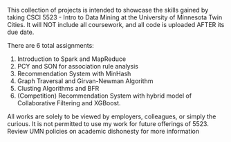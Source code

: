 This collection of projects is intended to showcase the skills gained by taking CSCI 5523 - Intro to Data Mining at the University of Minnesota Twin Cities. It will NOT include all coursework, and all code is uploaded AFTER its due date.

There are 6 total assignments:
  1. Introduction to Spark and MapReduce
  2. PCY and SON for association rule analysis
  3. Recommendation System with MinHash
  4. Graph Traversal and Girvan-Newman Algorithm
  5. Clusting Algorithms and BFR
  6. (Competition) Recommendation System with hybrid model of Collaborative Filtering and XGBoost.

All works are solely to be viewed by employers, colleagues, or simply the curious. It is not permitted to use my work for future offerings of 5523. Review UMN policies on academic dishonesty for more information

